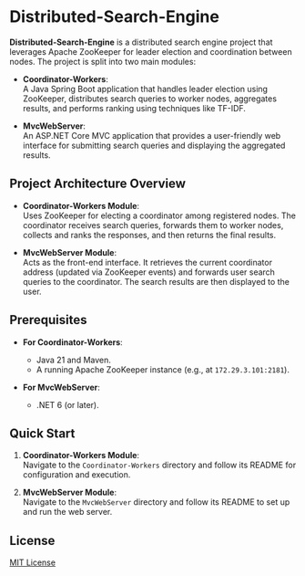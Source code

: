 # Distributed-Search-Engine

**Distributed-Search-Engine** is a distributed search engine project that leverages Apache ZooKeeper for leader election and coordination between nodes. The project is split into two main modules:

- **Coordinator-Workers**:  
  A Java Spring Boot application that handles leader election using ZooKeeper, distributes search queries to worker nodes, aggregates results, and performs ranking using techniques like TF-IDF.

- **MvcWebServer**:  
  An ASP.NET Core MVC application that provides a user-friendly web interface for submitting search queries and displaying the aggregated results.

## Project Architecture Overview

- **Coordinator-Workers Module**:  
  Uses ZooKeeper for electing a coordinator among registered nodes. The coordinator receives search queries, forwards them to worker nodes, collects and ranks the responses, and then returns the final results.

- **MvcWebServer Module**:  
  Acts as the front-end interface. It retrieves the current coordinator address (updated via ZooKeeper events) and forwards user search queries to the coordinator. The search results are then displayed to the user.

## Prerequisites

- **For Coordinator-Workers**:
  - Java 21 and Maven.
  - A running Apache ZooKeeper instance (e.g., at `172.29.3.101:2181`).

- **For MvcWebServer**:
  - .NET 6 (or later).

## Quick Start

1. **Coordinator-Workers Module**:  
   Navigate to the `Coordinator-Workers` directory and follow its README for configuration and execution.

2. **MvcWebServer Module**:  
   Navigate to the `MvcWebServer` directory and follow its README to set up and run the web server.


## License 
[MIT License](LICENSE)
